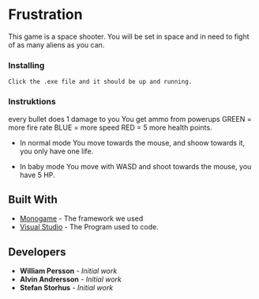 # Frustration

This game is a space shooter. You will be set in space and in need to fight of as many aliens as you can.

### Installing

```
Click the .exe file and it should be up and running.
```

### Instruktions

every bullet does 1 damage to you
You get ammo from powerups
GREEN = more fire rate
BLUE = more speed
RED = 5 more health points.

* In normal mode
You move towards the mouse, and shoow towards it, you only have one life.

* In baby mode
You move with WASD and shoot towards the mouse, you have 5 HP.

## Built With

* [Monogame](http://www.monogame.net/) - The framework we used
* [Visual Studio](https://www.visualstudio.com/) - The Program used to code.

## Developers

* **William Persson** - *Initial work*
* **Alvin Andrersson** - *Initial work*
* **Stefan Storhus** - *Initial work*

